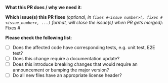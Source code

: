 **What this PR does / why we need it**:

**Which issue(s) this PR fixes** *(optional, in `fixes #<issue number>(, fixes #<issue_number>, ...)` format, will close the issue(s) when PR gets merged)*:
Fixes #

**Please check the following list**:
- [ ]  Does the affected code have corresponding tests, e.g. unit test, E2E test?
- [ ]  Does this change require a documentation update?
- [ ]  Does this introduce breaking changes that would require an announcement or bumping the major version?
- [ ]  Do all new files have an appropriate license header?

<!-- If this is a security issue, please do not discuss on GitHub. Please report any suspected or confirmed security issues directly to https://github.com/containerd/accelerated-container-image/blob/main/MAINTAINERS. -->
